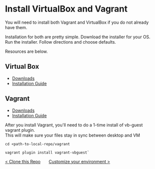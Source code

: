 # Install VirtualBox and Vagrant

You will need to install both Vagrant and VirtualBox if you do not already have them.

Installation for both are pretty simple.  Download the installer for your OS.  Run the installer.  Follow directions and choose defaults. 

Resources are below.

## Virtual Box

* [Downloads](https://www.virtualbox.org/wiki/Downloads)
* [Installation Guide](https://www.virtualbox.org/manual/ch01.html#intro-installing) 

## Vagrant

* [Downloads](https://www.vagrantup.com/downloads.html)
* [Installation Guide](https://www.vagrantup.com/docs/installation/)

After you install Vagrant, you'll need to do a 1-time install of vb-guest vagrant plugin.  
This will make sure your files stay in sync between desktop and VM

```
cd <path-to-local-repo/vagrant

vagrant plugin install vagrant-vbguest`
```


[< Clone this Repo](clone-this-repo.md) &nbsp;&nbsp;&nbsp;&nbsp;&nbsp;  [Customize your environment >](customize-environment.md)

